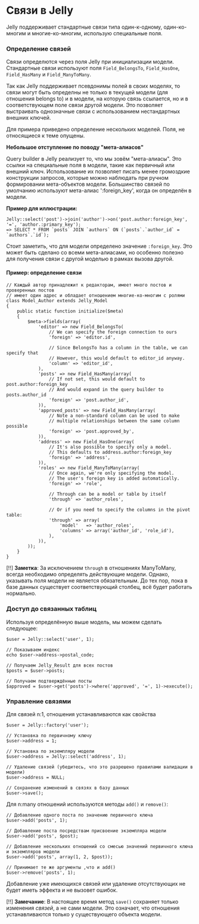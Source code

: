 # Связи в Jelly

Jelly поддерживает стандартные связи типа один-к-одному, один-ко-многим и многие-ко-многим,
использую специальные поля.

### Определение связей

Связи определются через поля Jelly при инициализации модели. Стандартные связи используют поля 
`Field_BelongsTo`, `Field_HasOne`, `Field_HasMany` и `Field_ManyToMany`.

Так как Jelly поддерживает псевдонимы полей в своих моделях, то связи могут быть определны не только
в текущей модели (для отношения belongs to) и в модели, на которую связь ссылается, но и в
соответствующем поле связи другой модели. Это позволяет выстраивать однозначные связи с использованием
нестандартных внешних ключей.

Для примера приведено определение нескольких моделей. Поля, не относящиеся к теме опущены.

**Небольшое отступление по поводу "мета-алиасов"**

Query builder в Jelly реализует то, что мы зовём "мета-алиасы". Это ссылки на специальные поля в
модели, такие как первичный или внешний ключ. Использование их позволяет писать менее громоздкие
конструкции запросов, которые можно наблюдать при ручном формировании мета-объектов модели.
Большинство связей по умолчанию используют мета-алиас ':foreign_key', когда он определён в модели.

**Пример для иллюстрации:**

	Jelly::select('post')->join('author')->on('post.author:foreign_key', '=', 'author.:primary_key');
	=> SELECT * FROM `posts` JOIN `authors` ON (`posts`.`author_id` = `authors`.`id`);

Стоит заметить, что для модели определено значение `:foreign_key`. Это может быть сделано со
всеми мета-алиасами, но особенно полезно для получения связи с другой моделью в рамках вызова
другой.

#### Пример: определение связи

	// Каждый автор принадлежит к редакторам, имеет много постов и проверенных постов
	// имеет один адрес и обладает отношением многие-ко-многим с ролями
	class Model_Author extends Jelly_Model
	{
		public static function initialize($meta)
		{
			$meta->fields(array(
				'editor' => new Field_BelongsTo(
					// We can specify the foreign connection to ours
					'foreign' => 'editor.id',

					// Since BelongsTo has a column in the table, we can specify that
					// However, this would default to editor_id anyway.
					'column' => 'editor_id',
				),
				'posts' => new Field_HasMany(array(
					// If not set, this would default to post.author:foreign_key
					// And would expand in the query builder to posts.author_id
					'foreign' => 'post.author_id',
				)),
				'approved_posts' => new Field_HasMany(array(
					// Note a non-standard column can be used to make
					// multiple relationships between the same column possible
					'foreign' => 'post.approved_by',
				)),
				'address' => new Field_HasOne(array(
					// It's also possible to specify only a model.
					// This defaults to address.author:foreign_key
					'foreign' => 'address',
				)),
				'roles' => new Field_ManyToMany(array(
					// Once again, we're only specifying the model.
					// The user's foreign key is added automatically.
					'foreign' => 'role',

					// Through can be a model or table by itself
					'through' => 'author_roles',

					// Or if you need to specify the columns in the pivot table:
					'through' => array(
						'model'   => 'author_roles',
						'columns' => array('author_id', 'role_id'),
					),
				)),
			));
		}
	}

[!!] **Заметка**: За исключением `through` в отношениях ManyToMany, всегда необходимо определять
действующие модели. Однако, указывать поля модели не является обязательным. До тех пор, пока в
базе данных существует соответствующий столбец, всё будет работать нормально.

### Доступ до связанных таблиц

Используя определённую выше модель, мы можем сделать следующее:

	$user = Jelly::select('user', 1);

	// Показываем индекс
	echo $user->address->postal_code;

	// Получаем Jelly_Result для всех постов
	$posts = $user->posts;

	// Получаем подтверждённые посты
	$approved = $user->get('posts')->where('approved', '=', 1)->execute();

### Управление связями

Для связей n:1, отношения устанавливаются как свойства

	$user = Jelly::factory('user');

	// Установка по первичному ключу
	$user->address = 1;

	// Установка по экземпляру модели
	$user->address = Jelly::select('address', 1);

	// Удаление связей (убедитесь, что это разрешено правилами валидации в модели)
	$user->address = NULL;

	// Сохранение изменений в связях в базу данных
	$user->save();

Для n:many отношений используются методы `add()` и `remove()`:

	// Добавление одного поста по значению первичного ключа
	$user->add('posts', 1);

	// Добавление поста посредствам присвоение экземпляра модели
	$user->add('posts', $post);

	// Добавление нескольких отношений со смесью значений первичного ключа и экземпляров модели
	$user->add('posts', array(1, 2, $post));

	// Принимает те же аргументы ,что и add()
	$user->remove('posts', 1);

Добавление уже имеющихся связей или удаление отсутствующих не будет иметь эффекта и не вызовет ошибок.

[!!] **Замечание**: В настоящее время метод `save()` сохраняет только изменения *связей*, а не сами
модели. Это означает, что отношения устанавливаются только у существующего объекта модели.